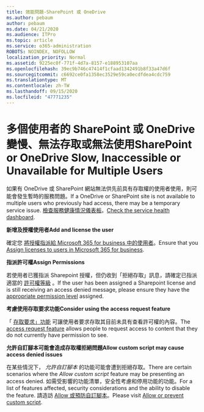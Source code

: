 ```yaml
---
title: 效能問題-SharePoint 或 OneDrive
ms.author: pebaum
author: pebaum
ms.date: 04/21/2020
ms.audience: ITPro
ms.topic: article
ms.service: o365-administration
ROBOTS: NOINDEX, NOFOLLOW
localization_priority: Normal
ms.assetid: 9225ec0f-771f-4d7a-8157-e188953107aa
ms.openlocfilehash: 39ec9b746c47414f1cfaad1342491b8f33a47d6f
ms.sourcegitcommit: c6692ce0fa1358ec3529e59ca0ecdfdea4cdc759
ms.translationtype: MT
ms.contentlocale: zh-TW
ms.lasthandoff: 09/15/2020
ms.locfileid: "47771235"
---
```

# <a name="sharepoint-or-onedrive-slow-inaccessible-or-unavailable-for-multiple-users"></a><span data-ttu-id="d8bac-102">多個使用者的 SharePoint 或 OneDrive 變慢、無法存取或無法使用</span><span class="sxs-lookup"><span data-stu-id="d8bac-102">SharePoint or OneDrive Slow, Inaccessible or Unavailable for Multiple Users</span></span>

<span data-ttu-id="d8bac-103">如果有 OneDrive 或 SharePoint 網站無法供先前具有存取權的使用者使用，則可能會發生暫時的服務問題。</span><span class="sxs-lookup"><span data-stu-id="d8bac-103">If a OneDrive or SharePoint site is not available to multiple users who previously had access, there may be a temporary service issue.</span></span> <span data-ttu-id="d8bac-104">[檢查服務健康情況儀表板](https://portal.office.com/adminportal/home#/servicehealth)。</span><span class="sxs-lookup"><span data-stu-id="d8bac-104">[Check the service health dashboard](https://portal.office.com/adminportal/home#/servicehealth).</span></span>

<span data-ttu-id="d8bac-105">**新增及授權使用者**</span><span class="sxs-lookup"><span data-stu-id="d8bac-105">**Add and license the user**</span></span>

<span data-ttu-id="d8bac-106">確定您 [將授權指派給 Microsoft 365 for business 中的使用者](https://docs.microsoft.com/microsoft-365/admin/add-users/add-users)。</span><span class="sxs-lookup"><span data-stu-id="d8bac-106">Ensure that you [Assign licenses to users in Microsoft 365 for business](https://docs.microsoft.com/microsoft-365/admin/add-users/add-users).</span></span>


<span data-ttu-id="d8bac-107">**指派許可權**</span><span class="sxs-lookup"><span data-stu-id="d8bac-107">**Assign Permissions**</span></span>

<span data-ttu-id="d8bac-108">若使用者已獲指派 Sharepoint 授權，但仍收到「拒絕存取」訊息，請確定已指派適當的 [許可權等級](https://docs.microsoft.com/sharepoint/understanding-permission-levels) 。</span><span class="sxs-lookup"><span data-stu-id="d8bac-108">If the user has been assigned a Sharepoint license and is still receiving an access denied message, please ensure they have the [appropriate permission level](https://docs.microsoft.com/sharepoint/understanding-permission-levels) assigned.</span></span>

<span data-ttu-id="d8bac-109">**考慮使用存取要求功能**</span><span class="sxs-lookup"><span data-stu-id="d8bac-109">**Consider using the access request feature**</span></span>

<span data-ttu-id="d8bac-110">「 [存取要求」功能](https://support.office.com/article/Set-up-and-manage-access-requests-94B26E0B-2822-49D4-929A-8455698654B3) 可讓使用者要求存取其目前未具有查看許可權的內容。</span><span class="sxs-lookup"><span data-stu-id="d8bac-110">The [access request feature](https://support.office.com/article/Set-up-and-manage-access-requests-94B26E0B-2822-49D4-929A-8455698654B3) allows people to request access to content that they do not currently have permission to see.</span></span>

<span data-ttu-id="d8bac-111">**允許自訂腳本可能會造成存取權拒絕問題**</span><span class="sxs-lookup"><span data-stu-id="d8bac-111">**Allow custom script may cause access denied issues**</span></span>

<span data-ttu-id="d8bac-112">在某些情況下， *允許自訂腳本* 的功能可能會遭到拒絕存取。</span><span class="sxs-lookup"><span data-stu-id="d8bac-112">There are certain scenarios where the *Allow custom script* feature may be presenting an access denied.</span></span> <span data-ttu-id="d8bac-113">如需受影響的功能清單，安全性考慮和停用功能的功能。</span><span class="sxs-lookup"><span data-stu-id="d8bac-113">For a list of features affected, security considerations and the ability to disable the feature.</span></span> <span data-ttu-id="d8bac-114">請造訪 [Allow 或預防自訂腳本](https://docs.microsoft.com/sharepoint/allow-or-prevent-custom-script)。</span><span class="sxs-lookup"><span data-stu-id="d8bac-114">Please visit [Allow or prevent custom script](https://docs.microsoft.com/sharepoint/allow-or-prevent-custom-script).</span></span>

